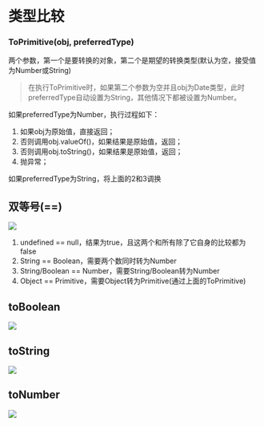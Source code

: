 # 类型比较

### ToPrimitive(obj, preferredType)

两个参数，第一个是要转换的对象，第二个是期望的转换类型(默认为空，接受值为Number或String)

> 在执行ToPrimitive时，如果第二个参数为空并且obj为Date类型，此时preferredType自动设置为String，其他情况下都被设置为Number。

如果preferredType为Number，执行过程如下：

1. 如果obj为原始值，直接返回；
2. 否则调用obj.valueOf()，如果结果是原始值，返回；
3. 否则调用obj.toString()，如果结果是原始值，返回；
4. 抛异常；

如果preferredType为String，将上面的2和3调换

## 双等号(==)

![](http://lc-jnsqxslr.cn-n1.lcfile.com/6d2cf76cee38cee98027.jpg)

1. undefined == null，结果为true，且这两个和所有除了它自身的比较都为false
2. String == Boolean，需要两个数同时转为Number
3. String/Boolean == Number，需要String/Boolean转为Number
4. Object == Primitive，需要Object转为Primitive(通过上面的ToPrimitive)

## toBoolean

![](http://lc-jnsqxslr.cn-n1.lcfile.com/ee13ca7314d6a600f149.jpg)

## toString

![](http://lc-jnsqxslr.cn-n1.lcfile.com/dcfde65f08ad20468f17.jpg)

## toNumber

![](http://lc-jnsqxslr.cn-n1.lcfile.com/31a1d211651d89ba957b.jpg)